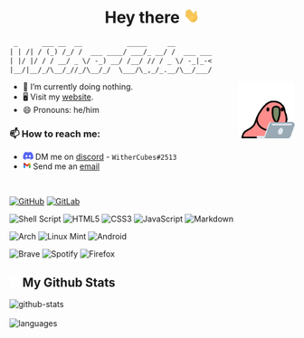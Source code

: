 <h1 style="text-align: center;">
Hey there <img src="./assets/wave.gif" width="28px">
</h1>

```
 _      ___ __  __           _____     __
| | /| / (_) /_/ /  ___ ____/ ___/_ __/ /  ___ ___
| |/ |/ / / __/ _ \/ -_) __/ /__/ // / _ \/ -_|_-<
|__/|__/_/\__/_//_/\__/_/  \___/\_,_/_.__/\__/___/

```

<img align="right" width="100" src="./assets/laptop_parrot.gif">

- 🔭 I’m currently doing nothing.
- 🖥️ Visit my [website](https://withercubes.xyz).
- 😄 Pronouns: he/him

### 📫 How to reach me:

- <img src="./assets/discord-logo.svg" height="14px"> DM me on [discord](https://discord.com/users/745631160809422959) - `WitherCubes#2513`
- <img src="./assets/gmail-logo.svg" height="14px"> Send me an [email](mailto://tsppavan7@gmail.com)

<br />

<!-- Thanks to https://github.com/Ileriayo/markdown-badges for links to most of the badges here -->

[![GitHub](https://img.shields.io/badge/github-%23121011.svg?style=for-the-badge&logo=github&logoColor=white)][github]
[![GitLab](https://img.shields.io/badge/gitlab-%23181717.svg?style=for-the-badge&logo=gitlab&logoColor=white)][gitlab]

![Shell Script](https://img.shields.io/badge/shell_script-%23121011.svg?style=for-the-badge&logo=gnu-bash&logoColor=white)
![HTML5](https://img.shields.io/badge/html5-%23E34F26.svg?style=for-the-badge&logo=html5&logoColor=white)
![CSS3](https://img.shields.io/badge/css3-%231572B6.svg?style=for-the-badge&logo=css3&logoColor=white)
![JavaScript](https://img.shields.io/badge/JavaScript-F7DF1E?style=for-the-badge&logo=javascript&logoColor=black)
![Markdown](https://img.shields.io/badge/markdown-%23000000.svg?style=for-the-badge&logo=markdown&logoColor=white)

![Arch](https://img.shields.io/badge/Arch%20Linux-1793D1?logo=arch-linux&logoColor=fff&style=for-the-badge)
![Linux Mint](https://img.shields.io/badge/Linux%20Mint-87CF3E?style=for-the-badge&logo=Linux%20Mint&logoColor=white)
![Android](https://img.shields.io/badge/Android-3DDC84?style=for-the-badge&logo=android&logoColor=white)

![Brave](https://img.shields.io/badge/Brave-FB542B?style=for-the-badge&logo=Brave&logoColor=white)
![Spotify](https://img.shields.io/badge/Spotify-1ED760?style=for-the-badge&logo=spotify&logoColor=white)
![Firefox](https://img.shields.io/badge/Firefox-FF7139?style=for-the-badge&logo=Firefox-Browser&logoColor=white)

<h2>
<img src="./assets/github-mark-light.png" width="18px">
My Github Stats
</h2>

![github-stats](https://github-readme-stats.vercel.app/api?username=WitherCubes&show_icons=true&theme=github_dark)
<br>
<br>
![languages](https://github-readme-stats.vercel.app/api/top-langs/?username=WitherCubes&exclude_repo=whitehatjr,notes,trex-runner&layout=compact&theme=github_dark)

[github]: https://github.com/WitherCubes
[gitlab]: https://gitlab.com/WitherCubes
